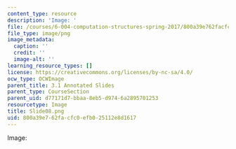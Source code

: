 ```yaml
---
content_type: resource
description: 'Image: '
file: /courses/6-004-computation-structures-spring-2017/800a39e762facfc0efb025112e8d1617_Slide08.png
file_type: image/png
image_metadata:
  caption: ''
  credit: ''
  image-alt: ''
learning_resource_types: []
license: https://creativecommons.org/licenses/by-nc-sa/4.0/
ocw_type: OCWImage
parent_title: 3.1 Annotated Slides
parent_type: CourseSection
parent_uid: d77171d7-bbaa-8eb5-d974-6a2895701253
resourcetype: Image
title: Slide08.png
uid: 800a39e7-62fa-cfc0-efb0-25112e8d1617
---
```

Image: 
